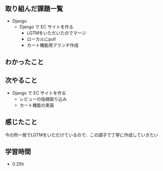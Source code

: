 ## 取り組んだ課題一覧
- Django
  - Django で EC サイトを作る
    - LGTMをいただいたのでマージ
    - ローカルにpull
    - カート機能用ブランチ作成
## わかったこと

## 次やること
  - Django で EC サイトを作る<br>
     - レビューの指摘取り込み
     - カート機能の実装 
## 感じたこと
今の所一発でLGTMをいただけているので、この調子で丁寧に作成していきたい
## 学習時間
- 0.25h